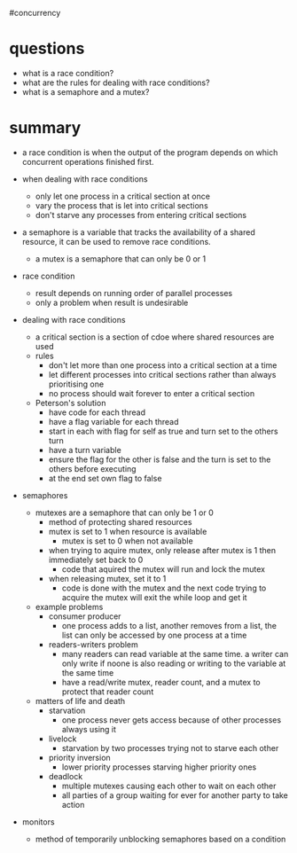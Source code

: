 #concurrency

# questions

- what is a race condition?
- what are the rules for dealing with race conditions?
- what is a semaphore and a mutex?

# summary

- a race condition is when the output of the program depends on which concurrent operations finished first.
- when dealing with race conditions
	- only let one process in a critical section at once
	- vary the process that is let into critical sections
	- don't starve any processes from entering critical sections
- a semaphore is a variable that tracks the availability of a shared resource, it can be used to remove race conditions.
	- a mutex is a semaphore that can only be 0 or 1

- race condition
	- result depends on running order of parallel processes
	- only a problem when result is undesirable
- dealing with race conditions
	- a critical section is a section of cdoe where shared resources are used
	- rules
		- don't let more than one process into a critical section at a time
		- let different processes into critical sections rather than always prioritising one
		- no process should wait forever to enter a critical section
	- Peterson's solution
		- have code for each thread
		- have a flag variable for each thread
		- start in each with flag for self as true and turn set to the others turn
		- have a turn variable
		- ensure the flag for the other is false and the turn is set to the others before executing
		- at the end set own flag to false
- semaphores
	- mutexes are a semaphore that can only be 1 or 0
		- method of protecting shared resources
		- mutex is set to 1 when resource is available
			- mutex is set to 0 when not available
		- when trying to aquire mutex, only release after mutex is 1 then immediately set back to 0
			- code that aquired the mutex will run and lock the mutex
		- when releasing mutex, set it to 1
			- code is done with the mutex and the next code trying to acquire the mutex will exit the while loop and get it
	- example problems
		- consumer producer
			- one process adds to a list, another removes from a list, the list can only be accessed by one process at a time
		- readers-writers problem
			- many readers can read variable at the same time. a writer can only write if noone is also reading or writing to the variable at the same time
			- have a read/write mutex, reader count, and a mutex to protect that reader count
	- matters of life and death
		- starvation
			- one process never gets access because of other processes always using it
		- livelock
			- starvation by two processes trying not to starve each other
		- priority inversion
			- lower priority processes starving higher priority ones
		- deadlock
			- multiple mutexes causing each other to wait on each other
			- all parties of a group waiting for ever for another party to take action
- monitors
	- method of temporarily unblocking semaphores based on a condition